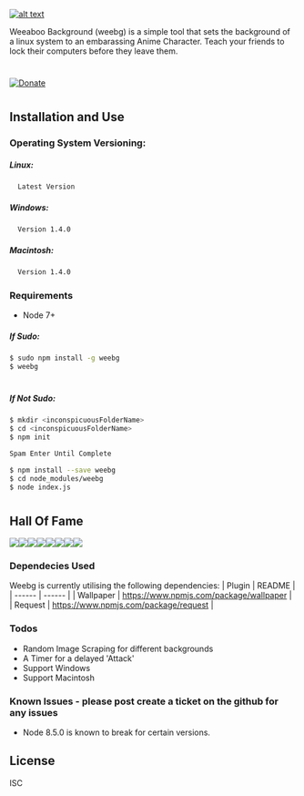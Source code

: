 [![alt text](https://i.imgur.com/SNh4eNI.png)](http://npmjs.com/packages/weebg)

Weeaboo Background (weebg) is a simple tool that sets the background of a linux system to an embarassing Anime Character. Teach your friends to lock their computers before they leave them.
#
[![Donate](https://www.newsforpublic.com/wp-content/uploads/2015/08/buy-me-a-coffee.png)](http://paypal.me/LachlanYoung)
#
## Installation and Use

### Operating System Versioning:
##### Linux:
```sh
  Latest Version
```
##### Windows:
```sh
  Version 1.4.0
```
##### Macintosh:
```sh
  Version 1.4.0
```

### Requirements

  - Node 7+
##### If Sudo:

```sh
$ sudo npm install -g weebg
$ weebg
```
#
##### If Not Sudo:

```sh
$ mkdir <inconspicuousFolderName>
$ cd <inconspicuousFolderName>
$ npm init

Spam Enter Until Complete

$ npm install --save weebg
$ cd node_modules/weebg
$ node index.js
```

#

## Hall Of Fame
[![](https://sourcerer.io/fame/builtbyproxy/builtbyproxy/GoogleCLI/images/0)](https://sourcerer.io/fame/builtbyproxy/builtbyproxy/GoogleCLI/links/0)[![](https://sourcerer.io/fame/builtbyproxy/builtbyproxy/GoogleCLI/images/1)](https://sourcerer.io/fame/builtbyproxy/builtbyproxy/GoogleCLI/links/1)[![](https://sourcerer.io/fame/builtbyproxy/builtbyproxy/GoogleCLI/images/2)](https://sourcerer.io/fame/builtbyproxy/builtbyproxy/GoogleCLI/links/2)[![](https://sourcerer.io/fame/builtbyproxy/builtbyproxy/GoogleCLI/images/3)](https://sourcerer.io/fame/builtbyproxy/builtbyproxy/GoogleCLI/links/3)[![](https://sourcerer.io/fame/builtbyproxy/builtbyproxy/GoogleCLI/images/4)](https://sourcerer.io/fame/builtbyproxy/builtbyproxy/GoogleCLI/links/4)[![](https://sourcerer.io/fame/builtbyproxy/builtbyproxy/GoogleCLI/images/5)](https://sourcerer.io/fame/builtbyproxy/builtbyproxy/GoogleCLI/links/5)[![](https://sourcerer.io/fame/builtbyproxy/builtbyproxy/GoogleCLI/images/6)](https://sourcerer.io/fame/builtbyproxy/builtbyproxy/GoogleCLI/links/6)[![](https://sourcerer.io/fame/builtbyproxy/builtbyproxy/GoogleCLI/images/7)](https://sourcerer.io/fame/builtbyproxy/builtbyproxy/GoogleCLI/links/7)

### Dependecies Used

Weebg is currently utilising the following dependencies:
| Plugin | README |
| ------ | ------ |
| Wallpaper | https://www.npmjs.com/package/wallpaper |
| Request | https://www.npmjs.com/package/request |


### Todos

  - Random Image Scraping for different backgrounds
  - A Timer for a delayed 'Attack'
  - Support Windows
  - Support Macintosh
  
### Known Issues - please post create a ticket on the github for any issues
  - Node 8.5.0 is known to break for certain versions.

License
----

ISC
